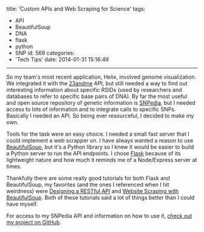title: 'Custom APIs and Web Scraping for Science'
tags:
  - API
  - BeautifulSoup
  - DNA
  - flask
  - python
  - SNP
id: 569
categories:
  - 'Tech Tips'
date: 2014-01-31 15:16:49
---

So my team's most recent application, Helix, involved genome visualization. We integrated it with the [23andme](http://23andme.com) API, but still needed a way to find out interesting information about specific RSIDs (used by researchers and databases to refer to specific base pairs of DNA). By far the most useful and open source repository of genetic information is [SNPedia](http://snpedia.org), but I needed access to lots of information and to integrate calls to specific SNPs. Basically I needed an API. So being ever resourceful, I decided to make my own.

Tools for the task were an easy choice. I needed a small fast server that I could implement a web scrapper on. I have always wanted a reason to use [BeautifulSoup](http://www.crummy.com/software/BeautifulSoup/), but it's a Python library so I knew it would be easier to build a Python server to run the API endpoints. I chose [Flask](http://flask.pocoo.org/) because of its lightweight nature and how much it reminds me of a Node/Express server at times.

Thankfully there are some really good tutorials for both Flask and BeautifulSoup, my favorites (and the ones I referenced when I hit weirdness) were [Designing a RESTful API](http://http://blog.miguelgrinberg.com/post/designing-a-restful-api-with-python-and-flask) and [Website Scraping with BeautifulSoup](http://www.briancarpio.com/2012/12/02/website-scraping-with-python-and-beautiful-soup/). Both of these tutorials said a lot of things better than I could have myself.

For access to my SNPedia API and information on how to use it, [check out my project on GitHub](https://github.com/leaena/snp-api).
